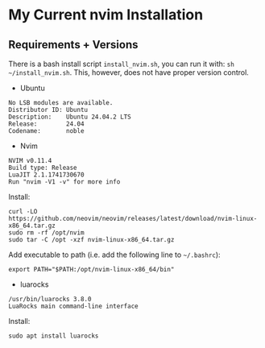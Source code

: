 # My Current nvim Installation

## Requirements + Versions
There is a bash install script ```install_nvim.sh```, you can run it with: ```sh ~/install_nvim.sh```. This, however, does not have proper version control.

- Ubuntu 
```
No LSB modules are available.
Distributor ID: Ubuntu
Description:    Ubuntu 24.04.2 LTS
Release:        24.04
Codename:       noble
```

- Nvim
```
NVIM v0.11.4
Build type: Release
LuaJIT 2.1.1741730670
Run "nvim -V1 -v" for more info
```

Install:
```
curl -LO https://github.com/neovim/neovim/releases/latest/download/nvim-linux-x86_64.tar.gz
sudo rm -rf /opt/nvim
sudo tar -C /opt -xzf nvim-linux-x86_64.tar.gz
```
Add executable to path (i.e. add the following line to ```~/.bashrc```):
```
export PATH="$PATH:/opt/nvim-linux-x86_64/bin"
```
- luarocks
``` 
/usr/bin/luarocks 3.8.0
LuaRocks main command-line interface
```

Install:
```
sudo apt install luarocks
```


